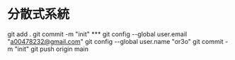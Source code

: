 # 分散式系統
git add .
git commit -m "init" ***
git config --global user.email "a00478232@gmail.com"
git config --global user.name "or3o"
git commit -m "init"
git push origin main 
